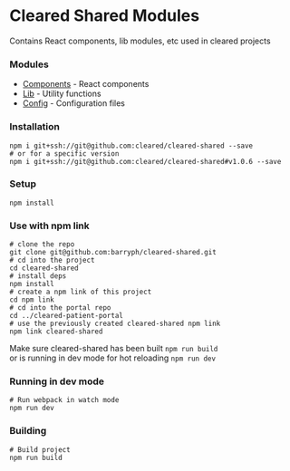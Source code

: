 # Cleared Shared Modules
Contains React components, lib modules, etc used in cleared projects


### Modules
* [Components](./src/components) - React components
* [Lib](./src/lib) - Utility functions
* [Config](./src/config) - Configuration files


### Installation

``` shell
npm i git+ssh://git@github.com:cleared/cleared-shared --save
# or for a specific version
npm i git+ssh://git@github.com:cleared/cleared-shared#v1.0.6 --save

```


### Setup

``` shell
npm install
```


### Use with npm link
``` shell
# clone the repo
git clone git@github.com:barryph/cleared-shared.git
# cd into the project
cd cleared-shared
# install deps
npm install
# create a npm link of this project
cd npm link
# cd into the portal repo
cd ../cleared-patient-portal
# use the previously created cleared-shared npm link
npm link cleared-shared
```

Make sure cleared-shared has been built
`npm run build`
<br />
or is running in dev mode for hot reloading
`npm run dev`


### Running in dev mode
```shell
# Run webpack in watch mode
npm run dev
```

### Building

```shell
# Build project
npm run build
```
